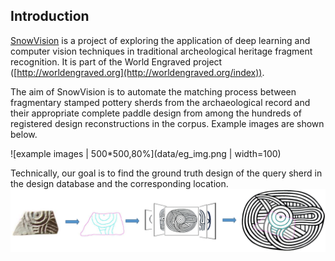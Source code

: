 ## Introduction


[SnowVision](https://github.com/rudylyh/SnowVision) is a project of exploring the application of deep learning and computer vision techniques in traditional archeological heritage fragment recognition. It is part of the World Engraved project ([http://worldengraved.org](http://worldengraved.org/index)).

The aim of SnowVision is to automate the matching process between fragmentary stamped pottery sherds from the archaeological record and their appropriate complete paddle design from among the hundreds of registered design reconstructions in the corpus. Example images are shown below.

![example images | 500*500,80%](data/eg_img.png | width=100)

Technically, our goal is to find the ground truth design of the query sherd in the design database and the corresponding location.
![example images](data/match_goal.png)

